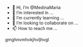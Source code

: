 - 👋 Hi, I’m @MedinaMaria
- 👀 I’m interested in ...
- 🌱 I’m currently learning ...
- 💞️ I’m looking to collaborate on ...
- 📫 How to reach me ...

<!---
MedinaMaria/MedinaMaria is a ✨ special ✨ repository because its `README.md` (this file) appears on your GitHub profile.
You can click the Preview link to take a look at your changes.
--->

gmghnvmhvkjhvljhvgl
